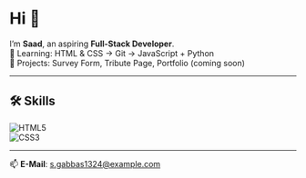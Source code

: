 # Hi 👋

I’m **Saad**, an aspiring **Full-Stack Developer**.  
🌱 Learning: HTML & CSS → Git → JavaScript + Python  
🚀 Projects: Survey Form, Tribute Page, Portfolio (coming soon)  

---

## 🛠 Skills
![HTML5](https://img.shields.io/badge/HTML5-E34F26?logo=html5&logoColor=fff&style=for-the-badge)  
![CSS3](https://img.shields.io/badge/CSS3-1572B6?logo=css3&logoColor=fff&style=for-the-badge)  

---

📫 **E-Mail**: s.gabbas1324@example.com
